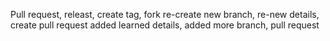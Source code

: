 Pull request, releast, create tag, fork 
re-create new branch, re-new details, create pull request
added learned details, added more branch, pull request

